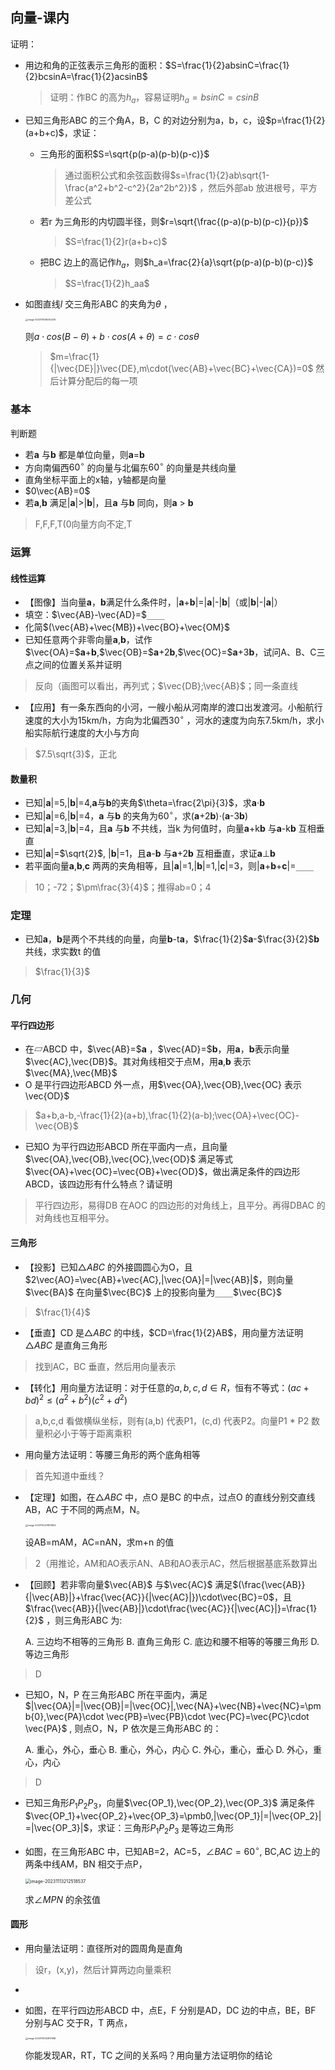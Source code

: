 ## 向量-课内

证明：

- 用边和角的正弦表示三角形的面积：$S=\frac{1}{2}absinC=\frac{1}{2}bcsinA=\frac{1}{2}acsinB$

  > 证明：作BC 的高为$h_a$，容易证明$h_a=bsinC=csinB$

- 已知三角形ABC 的三个角A，B，C 的对边分别为a，b，c，设$p=\frac{1}{2}(a+b+c)$，求证：

  - 三角形的面积$S=\sqrt{p(p-a)(p-b)(p-c)}$

    > 通过面积公式和余弦函数得$s=\frac{1}{2}ab\sqrt{1-\frac{a^2+b^2-c^2}{2a^2b^2}}$ ，然后外部ab 放进根号，平方差公式

  - 若r 为三角形的内切圆半径，则$r=\sqrt{\frac{(p-a)(p-b)(p-c)}{p}}$

    > $S=\frac{1}{2}r(a+b+c)$

  - 把BC 边上的高记作$h_a$，则$h_a=\frac{2}{a}\sqrt{p(p-a)(p-b)(p-c)}$

    > $S=\frac{1}{2}h_aa$

- 如图直线$l$ 交三角形ABC 的夹角为$\theta$ ，

  <img src="image-20231114165304215.png" alt="image-20231114165304215" style="zoom:25%;" />

  则$a\cdot cos(B-\theta)+b\cdot cos(A+\theta)=c\cdot cos\theta$

  > $m=\frac{1}{|\vec{DE}|}\vec{DE},m\cdot(\vec{AB}+\vec{BC}+\vec{CA})=0$ 然后计算分配后的每一项

### 基本

判断题

- 若**a** 与**b** 都是单位向量，则**a**=**b**
- 方向南偏西$60^\circ$ 的向量与北偏东$60^\circ$ 的向量是共线向量
- 直角坐标平面上的x轴，y轴都是向量
- $0\vec{AB}=0$
- 若**a**,**b** 满足|**a**|>|**b**|，且**a** 与**b** 同向，则**a** > **b**

> F,F,F,T(0向量方向不定,T

### 运算

#### 线性运算

- 【图像】当向量**a**，**b**满足什么条件时，|**a**+**b**|=|**a**|-|**b**|（或|**b**|-|**a**|）
- 填空：$\vec{AB}-\vec{AD}=$`____`
- 化简$(\vec{AB}+\vec{MB})+\vec{BO}+\vec{OM}$
- 已知任意两个非零向量**a**,**b**，试作$\vec{OA}=$**a**+**b**,$\vec{OB}=$**a**+2**b**,$\vec{OC}=$**a**+3**b**，试问A、B、C三点之间的位置关系并证明

> 反向（画图可以看出，再列式；$\vec{DB};\vec{AB}$；同一条直线

- 【应用】有一条东西向的小河，一艘小船从河南岸的渡口出发渡河。小船航行速度的大小为15km/h，方向为北偏西$30^\circ$ ，河水的速度为向东7.5km/h，求小船实际航行速度的大小与方向

> $7.5\sqrt{3}$，正北

#### 数量积

- 已知|**a**|=5,|**b**|=4,**a**与**b**的夹角$\theta=\frac{2\pi}{3}$，求**a**$\cdot$**b**
- 已知|**a**|=6,|**b**|=4，**a** 与**b** 的夹角为$60^\circ$，求(**a**+2**b**)$\cdot$(**a**-3**b**)
- 已知|**a**|=3,|**b**|=4，且**a** 与**b** 不共线，当k 为何值时，向量**a**+k**b** 与**a**-k**b** 互相垂直
- 已知|**a**|=$\sqrt{2}$, |**b**|=1，且**a**-**b** 与**a**+2**b** 互相垂直，求证**a**$\perp$**b**
- 若平面向量**a**,**b**,**c** 两两的夹角相等，且|**a**|=1,|**b**|=1,|**c**|=3，则|**a**+**b**+**c**|=`____`

> 10；-72；$\pm\frac{3}{4}$；推得ab=0；4

### 定理

- 已知**a**，**b**是两个不共线的向量，向量**b**-t**a**，$\frac{1}{2}$**a**-$\frac{3}{2}$**b** 共线，求实数t 的值

> $\frac{1}{3}$

### 几何

#### 平行四边形

- 在▱ABCD 中，$\vec{AB}=$**a** ，$\vec{AD}=$**b**，用**a**，**b**表示向量$\vec{AC},\vec{DB}$。其对角线相交于点M，用**a**,**b** 表示$\vec{MA},\vec{MB}$
- O 是平行四边形ABCD 外一点，用$\vec{OA},\vec{OB},\vec{OC} 表示\vec{OD}$

> $a+b,a-b,-\frac{1}{2}(a+b),\frac{1}{2}(a-b);\vec{OA}+\vec{OC}-\vec{OB}$

- 已知O 为平行四边形ABCD 所在平面内一点，且向量$\vec{OA},\vec{OB},\vec{OC},\vec{OD}$ 满足等式$\vec{OA}+\vec{OC}=\vec{OB}+\vec{OD}$，做出满足条件的四边形ABCD，该四边形有什么特点？请证明 

> 平行四边形，易得DB 在AOC 的四边形的对角线上，且平分。再得DBAC 的对角线也互相平分。

#### 三角形

- 【投影】已知$\triangle ABC$ 的外接圆圆心为O，且$2\vec{AO}=\vec{AB}+\vec{AC},|\vec{OA}|=|\vec{AB}|$，则向量$\vec{BA}$ 在向量$\vec{BC}$ 上的投影向量为`____`$\vec{BC}$ 

> $\frac{1}{4}$

- 【垂直】CD 是$\triangle ABC$ 的中线，$CD=\frac{1}{2}AB$，用向量方法证明$\triangle ABC$ 是直角三角形

> 找到AC，BC 垂直，然后用向量表示

- 【转化】用向量方法证明：对于任意的$a,b,c,d\in R$，恒有不等式：$(ac+bd)^2\le(a^2+b^2)(c^2+d^2)$

> a,b,c,d 看做横纵坐标，则有(a,b) 代表P1，(c,d) 代表P2。向量P1 * P2 数量积必小于等于距离乘积

- 用向量方法证明：等腰三角形的两个底角相等

> 首先知道中垂线？

- 【定理】如图，在$\triangle ABC$ 中，点O 是BC 的中点，过点O 的直线分别交直线AB，AC 于不同的两点M，N。

  <img src="image-20231112231831804.png" alt="image-20231112231831804" style="zoom:25%;" />

  设AB=mAM，AC=nAN，求m+n 的值

> 2（用推论，AM和AO表示AN、AB和AO表示AC，然后根据基底系数算出

- 【回顾】若非零向量$\vec{AB}$ 与$\vec{AC}$ 满足$(\frac{\vec{AB}}{|\vec{AB}|}+\frac{\vec{AC}}{|\vec{AC}|})\cdot\vec{BC}=0$，且$\frac{\vec{AB}}{|\vec{AB}|}\cdot\frac{\vec{AC}}{|\vec{AC}|}=\frac{1}{2}$ ，则三角形ABC 为:

  A. 三边均不相等的三角形  B. 直角三角形  C. 底边和腰不相等的等腰三角形  D. 等边三角形

> D

- 已知O，N，P 在三角形ABC 所在平面内，满足$|\vec{OA}|=|\vec{OB}|=|\vec{OC}|,\vec{NA}+\vec{NB}+\vec{NC}=\pmb{0},\vec{PA}\cdot \vec{PB}=\vec{PB}\cdot \vec{PC}=\vec{PC}\cdot \vec{PA}$ , 则点O，N，P 依次是三角形ABC 的：

  A. 重心，外心，垂心    B. 重心，外心，内心    C. 外心，重心，垂心    D. 外心，重心，内心

> D

- 已知三角形$P_1P_2P_3$，向量$\vec{OP_1},\vec{OP_2},\vec{OP_3}$ 满足条件$\vec{OP_1}+\vec{OP_2}+\vec{OP_3}=\pmb0,|\vec{OP_1}|=|\vec{OP_2}|=|\vec{OP_3}|$，求证：三角形$P_1P_2P_3$ 是等边三角形

- 如图，在三角形ABC 中，已知AB=2，AC=5，$\angle BAC=60^\circ$, BC,AC 边上的两条中线AM，BN 相交于点P，

  <img src="image-20231113212518537.png" alt="image-20231113212518537" style="zoom:50%;" />

  求$\angle MPN$ 的余弦值

#### 圆形

- 用向量法证明：直径所对的圆周角是直角

> 设r，(x,y)，然后计算两边向量乘积

- 

- 如图，在平行四边形ABCD 中，点E，F 分别是AD，DC 边的中点，BE，BF 分别与AC 交于R，T 两点，

  <img src="image-20231114142817588.png" alt="image-20231114142817588" style="zoom:25%;" />

  你能发现AR，RT，TC 之间的关系吗？用向量方法证明你的结论

  



